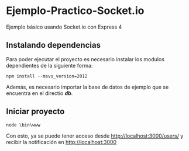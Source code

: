 Ejemplo-Practico-Socket.io
==========================

Ejemplo básico usando Socket.io con Express 4


Instalando dependencias
-----------

Para poder ejecutar el proyecto es necesario instalar los modulos dependientes de la siguiente forma:

<code>npm install --msvs_version=2012</code>

Además, es necesario importar la base de datos de ejemplo que se encuentra en el directio <strong><em>db</em></strong>.

Iniciar proyecto
-----------

<code>node \bin\www</code>

Con esto, ya se puede tener acceso desde <a href="http://localhost:3000/users/">http://localhost:3000/users/</a> y recibir la notificación en <a href="http://localhost:3000">http://localhost:3000</a>
